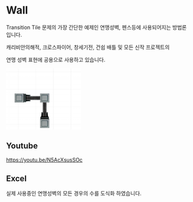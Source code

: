 # Wall

Transition Tile 문제의 가장 간단한 예제인 연맹성벽, 펜스등에 사용되어지는 방법론 입니다.

캐리비안의해적, 크로스파이어, 창세기전, 건쉽 배틀 및 모든 신작 프로젝트의 

연맹 성벽 표현에 공용으로 사용하고 있습니다.

<img src="WALL_0110.png" width="40%" height="30%"></img>

## Youtube

https://youtu.be/N5AcXsusSOc

## Excel

실제 사용중인 연맹성벽의 모든 경우의 수를 도식화 하였습니다.
